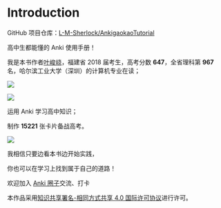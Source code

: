 # Introduction

GitHub 项目仓库：[L-M-Sherlock/AnkigaokaoTutorial](https://github.com/L-M-Sherlock/AnkigaokaoTutorial)

高中生都能懂的 Anki 使用手册！

我是本书作者[叶峻峣](https://www.zhihu.com/people/L.M.Sherlock)，福建省 2018 届考生，高考分数 **647**，全省理科第 **967** 名，哈尔滨工业大学（深圳）的计算机专业在读；

![](.gitbook/assets/TIM截图20180725212035.png)

![](.gitbook/assets/TIM截图20180725211057.png)

运用 Anki 学习高中知识；

制作 **15221** 张卡片备战高考。

![](.gitbook/assets/TIM截图20180829203917.png)

我相信只要边看本书边开始实践，

你也可以在学习上找到属于自己的道路！

欢迎加入 [Anki 圈子](https://www.zhihu.com/club/1182973609588469760)交流、打卡

  
本作品采用[知识共享署名-相同方式共享 4.0 国际许可协议](http://creativecommons.org/licenses/by-sa/4.0/)进行许可。


